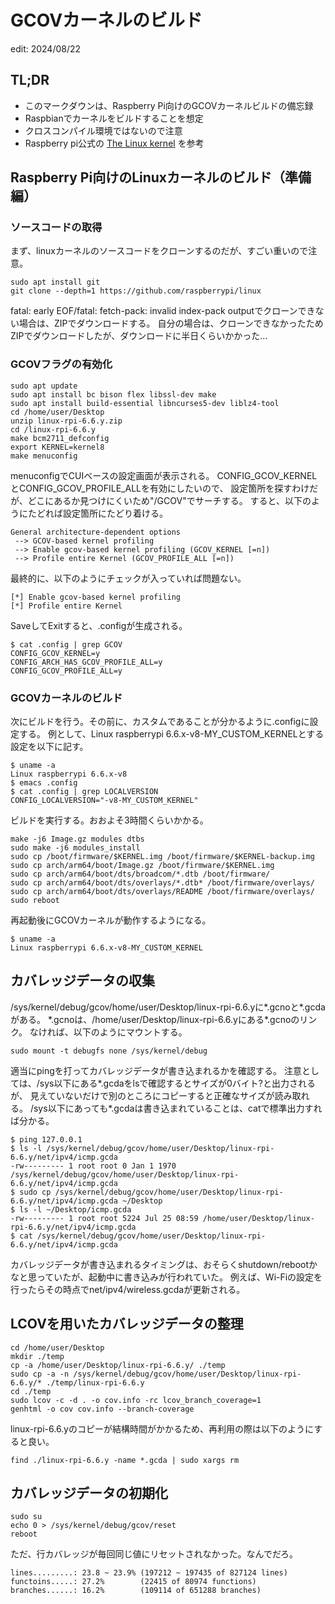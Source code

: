 # GCOVカーネルのビルド

edit: 2024/08/22

## TL;DR
- このマークダウンは、Raspberry Pi向けのGCOVカーネルビルドの備忘録
- Raspbianでカーネルをビルドすることを想定
- クロスコンパイル環境ではないので注意
- Raspberry pi公式の [The Linux kernel](https://www.raspberrypi.com/documentation/computers/linux_kernel.html) を参考
    
## Raspberry Pi向けのLinuxカーネルのビルド（準備編）
### ソースコードの取得
まず、linuxカーネルのソースコードをクローンするのだが、すごい重いので注意。
```
sudo apt install git
git clone --depth=1 https://github.com/raspberrypi/linux
```
fatal: early EOF/fatal: fetch-pack: invalid index-pack outputでクローンできない場合は、ZIPでダウンロードする。
自分の場合は、クローンできなかったためZIPでダウンロードしたが、ダウンロードに半日くらいかかった...

### GCOVフラグの有効化

```
sudo apt update
sudo apt install bc bison flex libssl-dev make
sudo apt install build-essential libncurses5-dev liblz4-tool
cd /home/user/Desktop
unzip linux-rpi-6.6.y.zip
cd /linux-rpi-6.6.y
make bcm2711_defconfig
export KERNEL=kernel8
make menuconfig
```
menuconfigでCUIベースの設定画面が表示される。
CONFIG_GCOV_KERNELとCONFIG_GCOV_PROFILE_ALLを有効にしたいので、
設定箇所を探すわけだが、どこにあるか見つけにくいため"/GCOV"でサーチする。
すると、以下のようにたどれば設定箇所にたどり着ける。

```
General architecture-dependent options
 --> GCOV-based kernel profiling
 --> Enable gcov-based kernel profiling (GCOV_KERNEL [=n])
 --> Profile entire Kernel (GCOV_PROFILE_ALL [=n])
```

最終的に、以下のようにチェックが入っていれば問題ない。
```
[*] Enable gcov-based kernel profiling
[*] Profile entire Kernel
```

SaveしてExitすると、.configが生成される。
```
$ cat .config | grep GCOV
CONFIG_GCOV_KERNEL=y
CONFIG_ARCH_HAS_GCOV_PROFILE_ALL=y
CONFIG_GCOV_PROFILE_ALL=y
```

### GCOVカーネルのビルド
次にビルドを行う。その前に、カスタムであることが分かるように.configに設定する。
例として、Linux raspberrypi 6.6.x-v8-MY_CUSTOM_KERNELとする設定を以下に記す。
```
$ uname -a
Linux raspberrypi 6.6.x-v8
$ emacs .config
$ cat .config | grep LOCALVERSION 
CONFIG_LOCALVERSION="-v8-MY_CUSTOM_KERNEL"
```
ビルドを実行する。おおよそ3時間くらいかかる。
```
make -j6 Image.gz modules dtbs
sudo make -j6 modules_install
sudo cp /boot/firmware/$KERNEL.img /boot/firmware/$KERNEL-backup.img
sudo cp arch/arm64/boot/Image.gz /boot/firmware/$KERNEL.img
sudo cp arch/arm64/boot/dts/broadcom/*.dtb /boot/firmware/
sudo cp arch/arm64/boot/dts/overlays/*.dtb* /boot/firmware/overlays/
sudo cp arch/arm64/boot/dts/overlays/README /boot/firmware/overlays/
sudo reboot
```
再起動後にGCOVカーネルが動作するようになる。
```
$ uname -a
Linux raspberrypi 6.6.x-v8-MY_CUSTOM_KERNEL
```

## カバレッジデータの収集
/sys/kernel/debug/gcov/home/user/Desktop/linux-rpi-6.6.yに*.gcnoと*.gcdaがある。
*.gcnoは、/home/user/Desktop/linux-rpi-6.6.yにある\*.gcnoのリンク。
なければ、以下のようにマウントする。
```
sudo mount -t debugfs none /sys/kernel/debug
```

適当にpingを打ってカバレッジデータが書き込まれるかを確認する。
注意としては、/sys以下にある*.gcdaをlsで確認するとサイズが0バイト?と出力されるが、
見えていないだけで別のところにコピーすると正確なサイズが読み取れる。
/sys以下にあっても*.gcdaは書き込まれていることは、catで標準出力すれば分かる。
```
$ ping 127.0.0.1
$ ls -l /sys/kernel/debug/gcov/home/user/Desktop/linux-rpi-6.6.y/net/ipv4/icmp.gcda
-rw--------- 1 root root 0 Jan 1 1970 /sys/kernel/debug/gcov/home/user/Desktop/linux-rpi-6.6.y/net/ipv4/icmp.gcda
$ sudo cp /sys/kernel/debug/gcov/home/user/Desktop/linux-rpi-6.6.y/net/ipv4/icmp.gcda ~/Desktop
$ ls -l ~/Desktop/icmp.gcda
-rw--------- 1 root root 5224 Jul 25 08:59 /home/user/Desktop/linux-rpi-6.6.y/net/ipv4/icmp.gcda
$ cat /sys/kernel/debug/gcov/home/user/Desktop/linux-rpi-6.6.y/net/ipv4/icmp.gcda
```
カバレッジデータが書き込まれるタイミングは、おそらくshutdown/rebootかなと思っていたが、起動中に書き込みが行われていた。
例えば、Wi-Fiの設定を行ったらその時点でnet/ipv4/wireless.gcdaが更新される。

## LCOVを用いたカバレッジデータの整理
```
cd /home/user/Desktop
mkdir ./temp
cp -a /home/user/Desktop/linux-rpi-6.6.y/ ./temp
sudo cp -a -n /sys/kernel/debug/gcov/home/user/Desktop/linux-rpi-6.6.y/* ./temp/linux-rpi-6.6.y
cd ./temp
sudo lcov -c -d . -o cov.info -rc lcov_branch_coverage=1
genhtml -o cov cov.info --branch-coverage
```

linux-rpi-6.6.yのコピーが結構時間がかかるため、再利用の際は以下のようにすると良い。
```
find ./linux-rpi-6.6.y -name *.gcda | sudo xargs rm
```

## カバレッジデータの初期化
```
sudo su
echo 0 > /sys/kernel/debug/gcov/reset
reboot
```
ただ、行カバレッジが毎回同じ値にリセットされなかった。なんでだろ。

```
lines.........: 23.8 ~ 23.9% (197212 ~ 197435 of 827124 lines)
functoins.....: 27.2%        (22415 of 80974 functions)
branches......: 16.2%        (109114 of 651288 branches)
```

